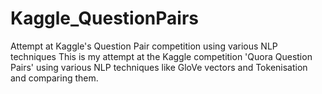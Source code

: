 # Kaggle_QuestionPairs
Attempt at Kaggle's Question Pair competition using various NLP techniques
This is my attempt at the Kaggle competition 'Quora Question Pairs' using various NLP techniques like GloVe vectors and Tokenisation and comparing them.
